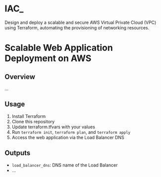 # IAC_
Design and deploy a scalable and secure AWS Virtual Private Cloud (VPC) using Terraform, automating the provisioning of networking resources.
# Scalable Web Application Deployment on AWS

## Overview
...

## Usage
1. Install Terraform
2. Clone this repository
3. Update terraform.tfvars with your values
4. Run `terraform init`, `terraform plan`, and `terraform apply`
5. Access the web application via the Load Balancer DNS

## Outputs
- `load_balancer_dns`: DNS name of the Load Balancer
- ...

